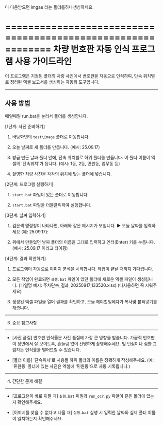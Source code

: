 다 다운받으면 imgae 라는 폴더를하나생성하세요.



============================================================
           차량 번호판 자동 인식 프로그램 사용 가이드라인
============================================================

이 프로그램은 지정된 폴더의 차량 사진에서 번호판을 자동으로 인식하여,
단속 위치별로 정리된 엑셀 보고서를 생성하는 자동화 도구입니다.


------------------------------------------
사용 방법
------------------------------------------------------------

매일매일 run.bat을 눌러서 폴더를 생성합니다.

[1단계: 사진 준비하기]

  1) 바탕화면의 `test\image` 폴더로 이동합니다.

  2) 오늘 날짜로 새 폴더를 만듭니다.
     (예시: 25.09.17)

  3) 방금 만든 날짜 폴더 안에, 단속 위치별로 하위 폴더를 만듭니다.
     이 폴더 이름이 엑셀의 '단속위치'가 됩니다.
     (예시: 1동, 2동, 민원동, 업무동 등)

  4) 촬영한 차량 사진을 각각의 위치에 맞는 폴더에 넣습니다.


[2단계: 프로그램 실행하기]

  1) `start.bat` 파일이 있는 폴더로 이동합니다.

  2) `start.bat` 파일을 더블클릭하여 실행합니다.


[3단계: 날짜 입력하기]

  1) 검은색 명령창이 나타나면, 아래와 같은 메시지가 보입니다.
     ▶ 오늘 날짜를 입력하세요 (예: 25.09.17):

  2) 위에서 만들었던 날짜 폴더의 이름을 그대로 입력하고 엔터(Enter) 키를 누릅니다.
     (예시: 25.09.17 이라고 타이핑)


[4단계: 결과 확인하기]

  1) 프로그램이 자동으로 이미지 분석을 시작합니다. 작업이 끝날 때까지 기다립니다.

  2) 모든 작업이 완료되면 `실행.bat` 파일이 있던 폴더에 새로운 엑셀 파일이 생성됩니다.
     (파일명 예시: 주차단속_결과_20250917_133520.xlsx)
	(다사용하면 꼭 지워주세요)

  3) 생성된 엑셀 파일을 열어 결과를 확인하고, 오늘 해야할일에다가 복사및 붙혀넣기를 해줍니다.


------------------------------------------------------------
3. 중요 참고사항
------------------------------------------------------------

- [사진 품질]
  번호판 인식률은 사진 품질에 가장 큰 영향을 받습니다.
  가급적 번호판이 정면에서 잘 보이도록, 흔들림 없이 선명하게 촬영해주세요.
  빛 번짐이나 심한 그림자는 인식률을 떨어뜨릴 수 있습니다.

- [폴더 이름]
  '단속위치'로 사용될 하위 폴더의 이름은 정확하게 작성해주세요.
  (예: '민원동' 폴더에 있는 사진은 엑셀에 '민원동'으로 자동 기록됩니다.)


------------------------------------------------------------
4. 간단한 문제 해결
------------------------------------------------------------

- [프로그램이 바로 꺼질 때]
  `실행.bat` 파일과 `run_ocr.py` 파일이 같은 폴더에 있는지 확인해주세요.

- [이미지를 찾을 수 없다고 나올 때]
  `실행.bat` 실행 시 입력한 날짜와 실제 폴더 이름이 일치하는지 확인해주세요.
